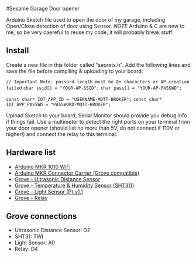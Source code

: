 #Sesame Garage Door opener

Arduino Sketch file used to open the door of my garage, including Open/Close detection of door using Sensor.
*NOTE* Arduino & C are new to me, so be very caereful to reuse my code, it will probably break stuff.

## Install
Create a new file in this folder called "secrets.h". Add the following lines and save the file before compiling & uploading to your board:

`// Important Note: passord length must be 8+ characters or AP creation failed`
`char ssid[] = "YOUR-AP-SSID";`
`char pass[] = "YOUR-AP-PASSWD";`

`const char* IOT_APP_ID = "USERNAME-MQTT-BROKER";`
`const char* IOT_APP_PASSWD = "PASSWORD-MQTT-BROKER";`

Upload Sketch to your board, Serial Monitor should provide you debug info if things fail. Use a multimeter to detect the right ports on your terminal from your door opener (should list no more than 5V, do not connect if 110V or higher!) and connect the relay to this terminal.

## Hardware list
- [Arduino MKR 1010 WiFi](https://store.arduino.cc/arduino-mkr-wifi-1010)
- [Arduino MKR Connector Carrier (Grove compatible)](https://store.arduino.cc/arduino-mkr-connector-carrier)
- [Grove - Ultrasonic Distance Sensor ](https://www.seeedstudio.com/Grove-Ultrasonic-Distance-Sensor.html)
- [Grove - Temperature & Humidity Sensor (SHT31))](https://www.seeedstudio.com/Grove-Temperature-Humidity-Sensor-SHT31.html)
- [Grove - Light Sensor (P) v1.1](https://www.seeedstudio.com/Grove-Light-Sensor-P-v1-1.html)
- [Grove - Relay](https://www.seeedstudio.com/Grove-Relay.html)

## Grove connections
- Ultrasonic Distance Sensor: D2
- SHT31: TWI
- Light Sensor: A0
- Relay: D4
